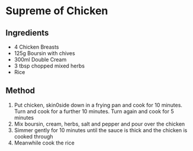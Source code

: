 # Supreme of Chicken
## Ingredients
* 4 Chicken Breasts
* 125g Boursin with chives
* 300ml Double Cream
* 3 tbsp chopped mixed herbs
* Rice

## Method
1. Put chicken, skin0side down in a frying pan and cook for 10 minutes. Turn and cook for a further 10 minutes. Turn again and cook for 5 minutes
2. Mix boursin, cream, herbs, salt and pepper and pour over the chicken
3. Simmer gently for 10 minutes until the sauce is thick and the chicken is cooked through
4. Meanwhile cook the rice
